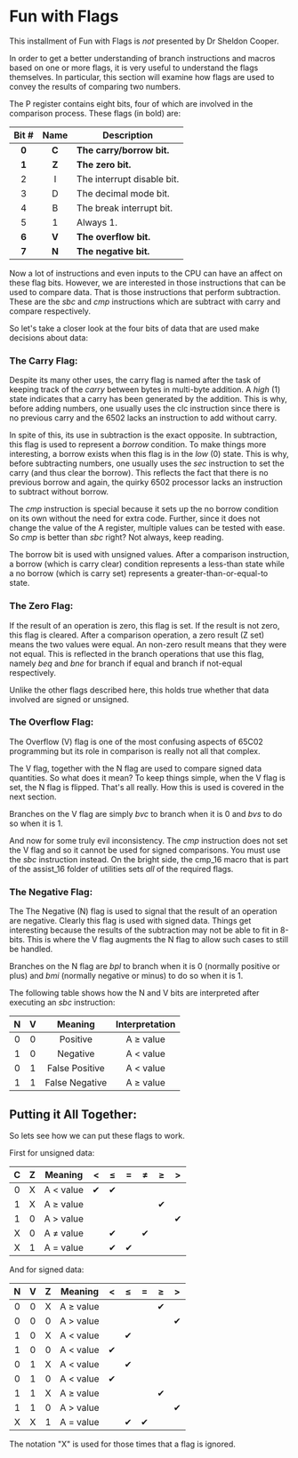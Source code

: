 # Fun with Flags

This installment of Fun with Flags is _not_ presented by Dr Sheldon Cooper.

In order to get a better understanding of branch instructions and macros based
on one or more flags, it is very useful to understand the flags themselves. In
particular, this section will examine how flags are used to convey the results
of comparing two numbers.

The P register contains eight bits, four of which are involved in the
comparison process. These flags (in bold) are:

Bit # | Name  | Description
:----:|:-----:|--------------
**0** | **C** | **The carry/borrow bit.**
**1** | **Z** | **The zero bit.**
2     | I     | The interrupt disable bit.
3     | D     | The decimal mode bit.
4     | B     | The break interrupt bit.
5     | 1     | Always 1.
**6** | **V** | **The overflow bit.**
**7** | **N** | **The negative bit.**

Now a lot of instructions and even inputs to the CPU can have an affect on
these flag bits. However, we are interested in those instructions that can be
used to compare data. That is those instructions that perform subtraction.
These are the _sbc_ and _cmp_ instructions which are subtract with carry and
compare respectively.

So let's take a closer look at the four bits of data that are used make
decisions about data:

### The Carry Flag:

Despite its many other uses, the carry flag is named after the task of keeping
track of the _carry_ between bytes in multi-byte addition. A _high_ (1) state
indicates that a carry has been generated by the addition. This is why, before
adding numbers, one usually uses the clc instruction since there is no
previous carry and the 6502 lacks an instruction to add without carry.

In spite of this, its use in subtraction is the exact opposite. In
subtraction, this flag is used to represent a _borrow_ condition. To make
things more interesting, a borrow exists when this flag is in the _low_ (0)
state. This is why, before subtracting numbers, one usually uses the _sec_
instruction to set the carry (and thus clear the borrow). This reflects the
fact that  there is no previous borrow and again, the quirky 6502 processor
lacks an instruction to subtract without borrow.

The _cmp_ instruction is special because it sets up the no borrow condition on
its own without the need for extra code. Further, since it does not change the
value of the A register, multiple values can be tested with ease. So _cmp_ is
better than _sbc_ right? Not always, keep reading.

The borrow bit is used with unsigned values. After a comparison instruction, a
borrow (which is carry clear) condition represents a less-than state while a
no borrow (which is carry set) represents a greater-than-or-equal-to state.


### The Zero Flag:

If the result of an operation is zero, this flag is set. If the result is not
zero, this flag is cleared. After a comparison operation, a zero result (Z set)
means the two values were equal. An non-zero result means that they were not
equal. This is reflected in the branch operations that use this flag, namely
_beq_ and _bne_ for branch if equal and branch if not-equal respectively.

Unlike the other flags described here, this holds true whether that data
involved are signed or unsigned.

### The Overflow Flag:

The Overflow (V) flag is one of the most confusing aspects of 65C02
programming but its role in comparison is really not all that complex.

The V flag, together with the N flag are used to compare signed data
quantities. So what does it mean? To keep things simple, when the V flag is
set, the N flag is flipped. That's all really. How this is used is covered
in the next section.

Branches on the V flag are simply _bvc_ to branch when it is 0 and _bvs_ to do
so when it is 1.

And now for some truly evil inconsistency. The _cmp_ instruction does not set
the V flag and so it cannot be used for signed comparisons. You must use the
_sbc_ instruction instead. On the bright side, the cmp_16 macro that is part
of the assist_16 folder of utilities sets _all_ of the required flags.

### The Negative Flag:

The The Negative (N) flag is used to signal that the result of an operation
are negative. Clearly this flag is used with signed data. Things get
interesting because the results of the subtraction may not be able to fit
in 8-bits. This is where the V flag augments the N flag to allow such cases
to still be handled.

Branches on the N flag are _bpl_ to branch when it is 0 (normally positive or
plus) and _bmi_ (normally negative or minus) to do so when it is 1.

The following table shows how the N and V bits are interpreted after executing
an _sbc_ instruction:

 N   | V   | Meaning        | Interpretation |
:---:|:---:|:--------------:|:--------------:|
 0   | 0   | Positive       | A &ge; value   |
 1   | 0   | Negative       | A < value      |
 0   | 1   | False Positive | A < value      |
 1   | 1   | False Negative | A &ge; value   |

## Putting it All Together:

So lets see how we can put these flags to work.

First for unsigned data:

  C  |  Z  | Meaning      |    <     |   &le;   |    =     |   &ne;   |   &ge;   |    >     |
:---:|:---:|:------------:|:--------:|:--------:|:--------:|:--------:|:--------:|:--------:|
 0   | X   | A < value    | &#x2714; | &#x2714; |          |          |          |          |
 1   | X   | A &ge; value |          |          |          |          | &#x2714; |          |
 1   | 0   | A > value    |          |          |          |          |          | &#x2714; |
 X   | 0   | A &ne; value |          | &#x2714; |          | &#x2714; |          |          |
 X   | 1   | A = value    |          | &#x2714; | &#x2714; |          |          |          |

And for signed data:

 N   | V   |  Z  | Meaning       |    <     |  &le;    |    =     |  &ge;    |    >     |
:---:|:---:|:---:|:-------------:|:--------:|:--------:|:--------:|:--------:|:--------:|
 0   | 0   |  X  | A &ge; value  |          |          |          | &#x2714; |          |
 0   | 0   |  0  | A > value     |          |          |          |          | &#x2714; |
 1   | 0   |  X  | A < value     |          | &#x2714; |          |          |          |
 1   | 0   |  0  | A < value     | &#x2714; |          |          |          |          |
 0   | 1   |  X  | A < value     |          | &#x2714; |          |          |          |
 0   | 1   |  0  | A < value     | &#x2714; |          |          |          |          |
 1   | 1   |  X  | A &ge; value  |          |          |          | &#x2714; |          |
 1   | 1   |  0  | A > value     |          |          |          |          | &#x2714; |
 X   | X   |  1  | A = value     |          | &#x2714; | &#x2714; |          |          |

The notation "X" is used for those times that a flag is ignored.
